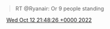 > RT @Ryanair: Or 9 people standing

<img src="../../media/tweet.ico" width="12" /> [Wed Oct 12 21:48:26 +0000 2022](https://twitter.com/DromerDenker/status/1580314476662099968)